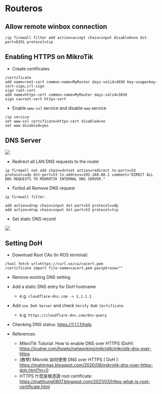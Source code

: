 # Routeros

## Allow remote winbox connection

```
/ip firewall filter add action=accept chain=input disabled=no dst-port=8291 protocol=tcp
```

## Enabling HTTPS on MikroTik

- Create certificates

```linenums="1"
/certificate
add name=root-cert common-name=MyRouter days-valid=3650 key-usage=key-cert-sign,crl-sign
sign root-cert
add name=https-cert common-name=MyRouter days-valid=3650
sign ca=root-cert https-cert
```

- Enable `www-ssl` service and disable `www` service

```linenums="1"
/ip service
set www-ssl certificate=https-cert disabled=no
set www disabled=yes
```

## DNS Server

![](https://i.imgur.com/Pei98qs.png)

- Redirect all LAN DNS requests to the router

```linenums="1"
ip firewall nat add chain=dstnat action=redirect to-ports=53 protocol=udp dst-port=53 to-address=192.168.88.1 comment="DIRECT ALL DNS REQUESTS TO MIKROTIK INTERNAL DNS SERVER."
```

- Forbid all Remove DNS request

```linenums="1"
ip firewall filter.

add action=drop chain=input dst-port=53 protocol=udp
add action=drop chain=input dst-port=53 protocol=tcp
```

- Set static DNS record

![](https://i.imgur.com/gGYhxy2.png)

## Setting DoH

- Download Root CAs (In ROS terminal)
```linenums="1"
/tool fetch url=https://curl.se/ca/cacert.pem
/certificate import file-name=cacert.pem passphrase=""
```

- Remove existing DNS setting
- Add a static DNS entry for DoH hostname
	- e.g. `cloudflare-dns.com -> 1.1.1.1`
- Add `use DoH Server` and check `Verify DoH Certificate`
	- e.g. `https://cloudflare-dns.com/dns-query`
- Checking DNS status: https://1.1.1.1/help

- References
	- MikroTik Tutorial: How to enable DNS over HTTPS (DoH): <https://jcutrer.com/howto/networking/mikrotik/mikrotik-dns-over-https>
	- [教學] Mikrotik 如何使用 DNS over HTTPS ( DoH ): <https://mahirmax.blogspot.com/2020/08/mikrotik-dns-over-https-doh.html?m=0>
	- HTTPS 什麼是根憑證 root certificate: <https://matthung0807.blogspot.com/2021/03/https-what-is-root-certificate.html>
